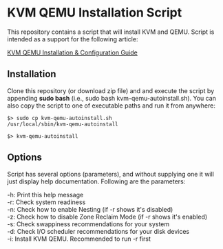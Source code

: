 # KVM QEMU Installation Script
This repository contains a script that will install KVM and QEMU. Script is intended as a support for the following article:

[KVM QEMU Installation & Configuration Guide](https://zacks.eu/kvm-qemu-installation-configuration)

## Installation
Clone this repository (or download zip file) and and execute the script by appending **sudo bash** (i.e., sudo bash kvm-qemu-autoinstall.sh). You can also copy the script to one of executable paths and run it from anywhere:

<code>$> sudo cp kvm-qemu-autoinstall.sh /usr/local/sbin/kvm-qemu-autoinstall</code>

<code>$> kvm-qemu-autoinstall</code>

## Options
Script has several options (parameters), and without supplying one it will just display help documentation. Following are the parameters:

-h: Print this help message<br>
-r: Check system readiness<br>
-n: Check how to enable Nesting (if -r shows it's disabled)<br>
-z: Check how to disable Zone Reclaim Mode (if -r shows it's enabled)<br>
-s: Check swappiness recommendations for your system<br>
-d: Check I/O scheduler recommendations for your disk devices<br>
-i: Install KVM QEMU. Recommended to run -r first<br>